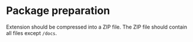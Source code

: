 # Package preparation
Extension should be compressed into a ZIP file. The ZIP file should contain all files except `/docs`.
